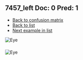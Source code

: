 ## 7457_left Doc: 0 Pred: 1
- [Back to confusion matrix](https://github.com/juliandewit/kaggle_retinopathy/blob/master/matrix.md)
- [Back to list](https://github.com/juliandewit/kaggle_retinopathy/blob/master/lists/01/list.md)
- [Next example in list](https://github.com/juliandewit/kaggle_retinopathy/blob/master/lists/01/74/7475_left.md)

![Eye](https://retinopaty.blob.core.windows.net/size1024/7457_left_0.jpeg)

### 

![Eye]()
